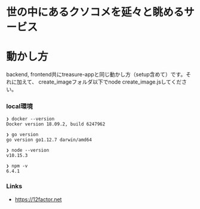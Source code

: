 # 世の中にあるクソコメを延々と眺めるサービス

# 動かし方
backend, frontend共にtreasure-appと同じ動かし方（setup含めて）です。それに加えて、
create_imageフォルダ以下でnode create_image.jsしてください。

### local環境
```
❯ docker --version
Docker version 18.09.2, build 6247962

❯ go version
go version go1.12.7 darwin/amd64

❯ node --version
v10.15.3

❯ npm -v
6.4.1
```

### Links
 - https://12factor.net
